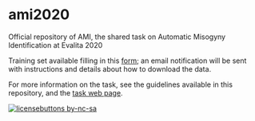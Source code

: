 # ami2020
Official repository of AMI, the shared task on Automatic Misogyny Identification at Evalita 2020

Training set available filling in this [form](https://forms.gle/uFF3sAtMMqayiDiz9); an email notification will be sent with instructions and details about how to download the data.

For more information on the task, see the guidelines available in this repository, and the [task web page](https://amievalita2020.github.io/#about).

[![licensebuttons by-nc-sa](https://licensebuttons.net/l/by-nc-sa/3.0/88x31.png)](https://creativecommons.org/licenses/by-nc-sa/4.0)
